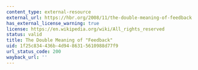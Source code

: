 ```yaml
---
content_type: external-resource
external_url: https://hbr.org/2008/11/the-double-meaning-of-feedback
has_external_license_warning: true
license: https://en.wikipedia.org/wiki/All_rights_reserved
status: valid
title: The Double Meaning of "Feedback"
uid: 1f25c834-436b-4d94-8631-5610988d77f9
url_status_code: 200
wayback_url: ''
---
```


